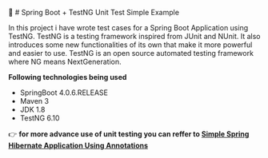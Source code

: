 :leaves: # Spring Boot + TestNG Unit Test Simple Example

In this project i have wrote test cases for a Spring Boot Application using TestNG.
TestNG is a testing framework inspired from JUnit and NUnit. 
It also introduces some new functionalities of its own that make it more powerful and easier to use. 
TestNG is an open source automated testing framework where NG means NextGeneration. 

**Following technologies being used**

- SpringBoot 4.0.6.RELEASE
- Maven 3
- JDK 1.8
- TestNG 6.10

:point_right: **for more advance use of unit testing you can reffer to [Simple Spring Hibernate Application Using Annotations](https://github.com/dilanka92/Spring4Hibernate)**
